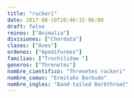 ```yaml
---
title: "ruckeri"
date: 2017-08-18T20:46:32-06:00
draft: false
reinos: ["Animalia"]
divisiones: ["Chordata"]
clases: ["Aves"]
ordenes: ["Apodiformes"]
familias: ["Trochilidae "]
generos: ["Threnetes"]
nombre_cientifico: "Threnetes ruckeri"
nombre_comun: "Ermitaño Barbudo"
nombre_ingles: "Band-tailed Barbthroat"
---
```

